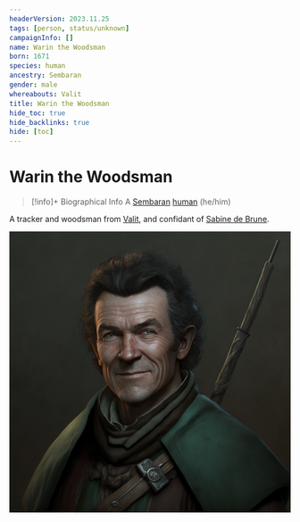 ```yaml
---
headerVersion: 2023.11.25
tags: [person, status/unknown]
campaignInfo: []
name: Warin the Woodsman
born: 1671
species: human
ancestry: Sembaran
gender: male
whereabouts: Valit
title: Warin the Woodsman
hide_toc: true
hide_backlinks: true
hide: [toc]
---
```

# Warin the Woodsman
>[!info]+ Biographical Info
> A [Sembaran](<../../gazetteer/greater-sembara/sembara/sembara.md>) [human](<../../species/humans/humans.md>) (he/him)
> 
>> 

A tracker and woodsman from [Valit](<../../gazetteer/greater-sembara/sembara/barony-of-aveil/cleenseau-region/valit.md>), and confidant of [Sabine de Brune](<./sabine-de-brune.md>).

![Warin The Woodsman](../../assets/warin-the-woodsman.png)